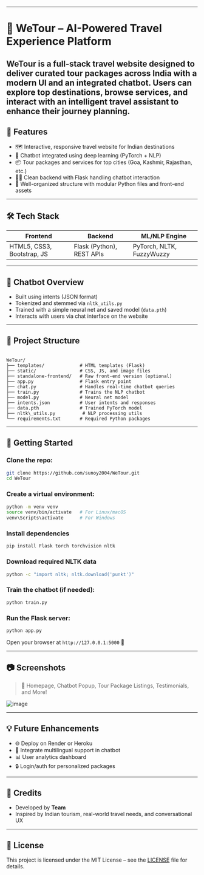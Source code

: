 ----
# 🧳 WeTour – AI-Powered Travel Experience Platform

**WeTour** is a full-stack travel website designed to deliver curated tour packages across India with a modern UI and an integrated chatbot. Users can explore top destinations, browse services, and interact with an intelligent travel assistant to enhance their journey planning.
---

## 🌟 Features

- 🗺️ Interactive, responsive travel website for Indian destinations
- 💬 Chatbot integrated using deep learning (PyTorch + NLP)
- 📦 Tour packages and services for top cities (Goa, Kashmir, Rajasthan, etc.)
- 🧑‍💻 Clean backend with Flask handling chatbot interaction
- 📂 Well-organized structure with modular Python files and front-end assets

---

## 🛠️ Tech Stack

| Frontend        | Backend           | ML/NLP Engine         |
|-----------------|-------------------|------------------------|
| HTML5, CSS3, Bootstrap, JS | Flask (Python), REST APIs | PyTorch, NLTK, FuzzyWuzzy |

---

## 🧠 Chatbot Overview

- Built using intents (JSON format)
- Tokenized and stemmed via `nltk_utils.py`
- Trained with a simple neural net and saved model (`data.pth`)
- Interacts with users via chat interface on the website

---

## 📁 Project Structure

```

WeTour/
├── templates/             # HTML templates (Flask)
├── static/                # CSS, JS, and image files
├── standalone-frontend/   # Raw front-end version (optional)
├── app.py                 # Flask entry point
├── chat.py                # Handles real-time chatbot queries
├── train.py               # Trains the NLP chatbot
├── model.py               # Neural net model
├── intents.json           # User intents and responses
├── data.pth               # Trained PyTorch model
├── nltk\_utils.py          # NLP processing utils
└── requirements.txt       # Required Python packages

````

---

## 🚀 Getting Started

### Clone the repo:
```bash
git clone https://github.com/sunoy2004/WeTour.git
cd WeTour
````

### Create a virtual environment:

```bash
python -m venv venv
source venv/bin/activate   # For Linux/macOS
venv\Scripts\activate      # For Windows
```
### Install dependencies
```bash
pip install Flask torch torchvision nltk
```
### Download required NLTK data
```bash
python -c "import nltk; nltk.download('punkt')"
```
### Train the chatbot (if needed):

```bash
python train.py
```

### Run the Flask server:

```bash
python app.py
```

Open your browser at `http://127.0.0.1:5000` 🚀

---

## 📷 Screenshots

> 📸 Homepage, Chatbot Popup, Tour Package Listings, Testimonials, and More!

![image](https://github.com/user-attachments/assets/7985e858-33fe-4849-88b9-59cc7a747179)

---

## 💡 Future Enhancements

* 🌐 Deploy on Render or Heroku
* 💬 Integrate multilingual support in chatbot
* 📊 User analytics dashboard
* 🔒 Login/auth for personalized packages

---

## 🙌 Credits

* Developed by **Team**
* Inspired by Indian tourism, real-world travel needs, and conversational UX

---

## 📄 License

This project is licensed under the MIT License – see the [LICENSE](./LICENSE) file for details.

```

